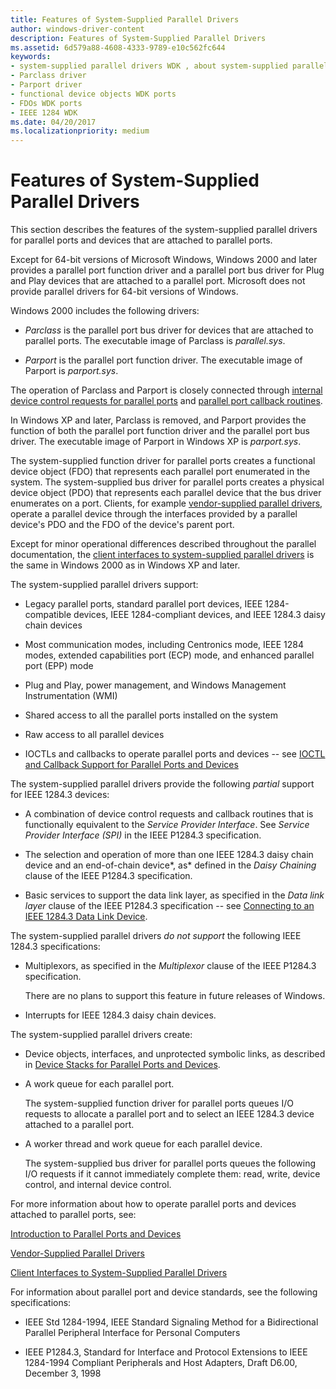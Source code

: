 ```yaml
---
title: Features of System-Supplied Parallel Drivers
author: windows-driver-content
description: Features of System-Supplied Parallel Drivers
ms.assetid: 6d579a88-4608-4333-9789-e10c562fc644
keywords:
- system-supplied parallel drivers WDK , about system-supplied parallel drivers
- Parclass driver
- Parport driver
- functional device objects WDK ports
- FDOs WDK ports
- IEEE 1284 WDK
ms.date: 04/20/2017
ms.localizationpriority: medium
---
```


# Features of System-Supplied Parallel Drivers





This section describes the features of the system-supplied parallel drivers for parallel ports and devices that are attached to parallel ports.

Except for 64-bit versions of Microsoft Windows, Windows 2000 and later provides a parallel port function driver and a parallel port bus driver for Plug and Play devices that are attached to a parallel port. Microsoft does not provide parallel drivers for 64-bit versions of Windows.

Windows 2000 includes the following drivers:

-   *Parclass* is the parallel port bus driver for devices that are attached to parallel ports. The executable image of Parclass is *parallel.sys*.

-   *Parport* is the parallel port function driver. The executable image of Parport is *parport.sys*.

The operation of Parclass and Parport is closely connected through [internal device control requests for parallel ports](https://msdn.microsoft.com/library/windows/hardware/ff543963) and [parallel port callback routines](https://msdn.microsoft.com/library/windows/hardware/ff544307).

In Windows XP and later, Parclass is removed, and Parport provides the function of both the parallel port function driver and the parallel port bus driver. The executable image of Parport in Windows XP is *parport.sys*.

The system-supplied function driver for parallel ports creates a functional device object (FDO) that represents each parallel port enumerated in the system. The system-supplied bus driver for parallel ports creates a physical device object (PDO) that represents each parallel device that the bus driver enumerates on a port. Clients, for example [vendor-supplied parallel drivers](vendor-supplied-parallel-drivers.md), operate a parallel device through the interfaces provided by a parallel device's PDO and the FDO of the device's parent port.

Except for minor operational differences described throughout the parallel documentation, the [client interfaces to system-supplied parallel drivers](https://msdn.microsoft.com/library/windows/hardware/ff543926) is the same in Windows 2000 as in Windows XP and later.

The system-supplied parallel drivers support:

-   Legacy parallel ports, standard parallel port devices, IEEE 1284-compatible devices, IEEE 1284-compliant devices, and IEEE 1284.3 daisy chain devices

-   Most communication modes, including Centronics mode, IEEE 1284 modes, extended capabilities port (ECP) mode, and enhanced parallel port (EPP) mode

-   Plug and Play, power management, and Windows Management Instrumentation (WMI)

-   Shared access to all the parallel ports installed on the system

-   Raw access to all parallel devices

-   IOCTLs and callbacks to operate parallel ports and devices -- see [IOCTL and Callback Support for Parallel Ports and Devices](ioctl-and-callback-support-for-parallel-ports-and-devices.md)

The system-supplied parallel drivers provide the following *partial* support for IEEE 1284.3 devices:

-   A combination of device control requests and callback routines that is functionally equivalent to the *Service Provider Interface*. See *Service Provider Interface (SPI)* in the IEEE P1284.3 specification.

-   The selection and operation of more than one IEEE 1284.3 daisy chain device and an end-of-chain device*, as* defined in the *Daisy Chaining* clause of the IEEE P1284.3 specification.

-   Basic services to support the data link layer, as specified in the *Data link layer* clause of the IEEE P1284.3 specification -- see [Connecting to an IEEE 1284.3 Data Link Device](connecting-to-an-ieee-1284-3-data-link-device.md).

The system-supplied parallel drivers *do not support* the following IEEE 1284.3 specifications:

-   Multiplexors, as specified in the *Multiplexor* clause of the IEEE P1284.3 specification.

    There are no plans to support this feature in future releases of Windows.

-   Interrupts for IEEE 1284.3 daisy chain devices.

The system-supplied parallel drivers create:

-   Device objects, interfaces, and unprotected symbolic links, as described in [Device Stacks for Parallel Ports and Devices](device-stacks-for-parallel-ports-and-devices.md).

-   A work queue for each parallel port.

    The system-supplied function driver for parallel ports queues I/O requests to allocate a parallel port and to select an IEEE 1284.3 device attached to a parallel port.

-   A worker thread and work queue for each parallel device.

    The system-supplied bus driver for parallel ports queues the following I/O requests if it cannot immediately complete them: read, write, device control, and internal device control.

For more information about how to operate parallel ports and devices attached to parallel ports, see:

[Introduction to Parallel Ports and Devices](introduction-to-parallel-ports-and-devices.md)

[Vendor-Supplied Parallel Drivers](vendor-supplied-parallel-drivers.md)

[Client Interfaces to System-Supplied Parallel Drivers](https://msdn.microsoft.com/library/windows/hardware/ff543926)

For information about parallel port and device standards, see the following specifications:

-   IEEE Std 1284-1994, IEEE Standard Signaling Method for a Bidirectional Parallel Peripheral Interface for Personal Computers

-   IEEE P1284.3, Standard for Interface and Protocol Extensions to IEEE 1284-1994 Compliant Peripherals and Host Adapters, Draft D6.00, December 3, 1998

 

 




